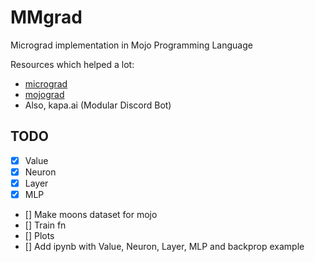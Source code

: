 # MMgrad

Micrograd implementation in Mojo Programming Language

Resources which helped a lot:

- [micrograd](https://github.com/karpathy/micrograd)
- [mojograd](https://github.com/automata/mojograd)
- Also, kapa.ai (Modular Discord Bot)


## TODO

- [x] Value
- [x] Neuron
- [x] Layer
- [x] MLP
- [] Make moons dataset for mojo
- [] Train fn
- [] Plots
- [] Add ipynb with Value, Neuron, Layer, MLP and backprop example